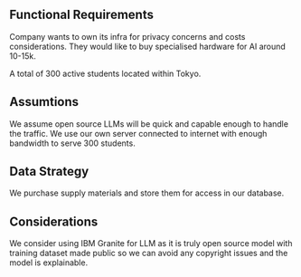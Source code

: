 ## Functional Requirements

Company wants to own its infra for privacy concerns and costs considerations.
They would like to buy specialised hardware for AI around 10-15k.

A total of 300 active students located within Tokyo.

## Assumtions 

We assume open source LLMs will be quick and capable enough to handle the traffic.
We use our own server connected to internet with enough bandwidth to serve 300 students.

## Data Strategy

We purchase supply materials and store them for access in our database.

## Considerations

We consider using IBM Granite for LLM as it is truly open source model with training dataset made public so we can avoid any copyright issues and the model is explainable.
